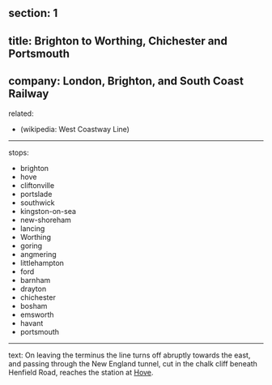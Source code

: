 ﻿section: 1
----
title: Brighton to Worthing, Chichester and Portsmouth
----
company: London, Brighton, and South Coast Railway
----
related:
- (wikipedia: West Coastway Line)
----
stops:
- brighton
- hove
- cliftonville
- portslade
- southwick
- kingston-on-sea
- new-shoreham
- lancing
- Worthing
- goring
- angmering
- littlehampton
- ford
- barnham
- drayton
- chichester
- bosham
- emsworth
- havant
- portsmouth
----
text: On leaving the terminus the line turns off abruptly towards the east, and passing through the New England tunnel, cut in the chalk cliff beneath Henfield Road, reaches the station at [Hove](/stations/hove).
